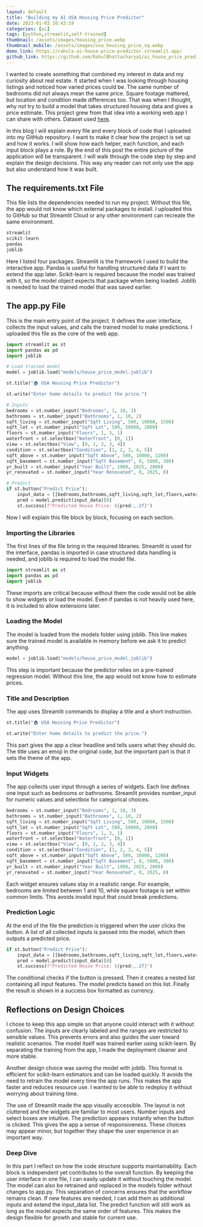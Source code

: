 ```yaml
---
layout: default
title: "Building my AI USA Housing Price Predictor"
date: 2023-01-03 10:43:19
categories: [ai]
tags: [python,streamlit,self-trained]
thumbnail: /assets/images/housing_price.webp
thumbnail_mobile: /assets/images/usa_housing_price_sq.webp
demo_link: https://rahuls-ai-house-price-predictor.streamlit.app/
github_link: https://github.com/RahulBhattacharya1/ai_house_price_predictor
---
```


I wanted to create something that combined my interest in data and my curiosity about real estate. 
It started when I was looking through housing listings and noticed how varied prices could be. 
The same number of bedrooms did not always mean the same price. 
Square footage mattered, but location and condition made differences too. 
That was when I thought, why not try to build a model that takes structured housing data and gives a price estimate. 
This project grew from that idea into a working web app I can share with others. Dataset used [here](https://www.kaggle.com/datasets/fratzcan/usa-house-prices).

In this blog I will explain every file and every block of code that I uploaded into my GitHub repository. 
I want to make it clear how the project is set up and how it works. 
I will show how each helper, each function, and each input block plays a role. 
By the end of this post the entire picture of the application will be transparent. 
I will walk through the code step by step and explain the design decisions. 
This way any reader can not only use the app but also understand how it was built. 

## The requirements.txt File

This file lists the dependencies needed to run my project. Without this file, the app would not know which external packages to install. I uploaded this to GitHub so that Streamlit Cloud or any other environment can recreate the same environment.

```python
streamlit
scikit-learn
pandas
joblib

```

Here I listed four packages. Streamlit is the framework I used to build the interactive app. Pandas is useful for handling structured data if I want to extend the app later. Scikit-learn is required because the model was trained with it, so the model object expects that package when being loaded. Joblib is needed to load the trained model that was saved earlier.

## The app.py File

This is the main entry point of the project. It defines the user interface, collects the input values, and calls the trained model to make predictions. I uploaded this file as the core of the web app.

```python
import streamlit as st
import pandas as pd
import joblib

# Load trained model
model = joblib.load("models/house_price_model.joblib")

st.title("🏠 USA Housing Price Predictor")

st.write("Enter home details to predict the price.")

# Inputs
bedrooms = st.number_input("Bedrooms", 1, 10, 3)
bathrooms = st.number_input("Bathrooms", 1, 10, 2)
sqft_living = st.number_input("Sqft Living", 500, 10000, 1500)
sqft_lot = st.number_input("Sqft Lot", 500, 50000, 2000)
floors = st.number_input("Floors", 1, 3, 1)
waterfront = st.selectbox("Waterfront", [0, 1])
view = st.selectbox("View", [0, 1, 2, 3, 4])
condition = st.selectbox("Condition", [1, 2, 3, 4, 5])
sqft_above = st.number_input("Sqft Above", 500, 10000, 1200)
sqft_basement = st.number_input("Sqft Basement", 0, 5000, 300)
yr_built = st.number_input("Year Built", 1900, 2025, 2000)
yr_renovated = st.number_input("Year Renovated", 0, 2025, 0)

# Predict
if st.button("Predict Price"):
    input_data = [[bedrooms,bathrooms,sqft_living,sqft_lot,floors,waterfront,view,condition,sqft_above,sqft_basement,yr_built,yr_renovated]]
    pred = model.predict(input_data)[0]
    st.success(f"Predicted House Price: ${pred:,.2f}")

```

Now I will explain this file block by block, focusing on each section.

### Importing the Libraries

The first lines of the file bring in the required libraries. Streamlit is used for the interface, pandas is imported in case structured data handling is needed, and joblib is required to load the model file.

```python
import streamlit as st
import pandas as pd
import joblib
```

These imports are critical because without them the code would not be able to show widgets or load the model. Even if pandas is not heavily used here, it is included to allow extensions later.

### Loading the Model

The model is loaded from the models folder using joblib. This line makes sure the trained model is available in memory before we ask it to predict anything.

```python
model = joblib.load("models/house_price_model.joblib")
```

This step is important because the predictor relies on a pre-trained regression model. Without this line, the app would not know how to estimate prices.

### Title and Description

The app uses Streamlit commands to display a title and a short instruction.

```python
st.title("🏠 USA Housing Price Predictor")

st.write("Enter home details to predict the price.")
```

This part gives the app a clear headline and tells users what they should do. The title uses an emoji in the original code, but the important part is that it sets the theme of the app.

### Input Widgets

The app collects user input through a series of widgets. Each line defines one input such as bedrooms or bathrooms. Streamlit provides number_input for numeric values and selectbox for categorical choices.

```python
bedrooms = st.number_input("Bedrooms", 1, 10, 3)
bathrooms = st.number_input("Bathrooms", 1, 10, 2)
sqft_living = st.number_input("Sqft Living", 500, 10000, 1500)
sqft_lot = st.number_input("Sqft Lot", 500, 50000, 2000)
floors = st.number_input("Floors", 1, 3, 1)
waterfront = st.selectbox("Waterfront", [0, 1])
view = st.selectbox("View", [0, 1, 2, 3, 4])
condition = st.selectbox("Condition", [1, 2, 3, 4, 5])
sqft_above = st.number_input("Sqft Above", 500, 10000, 1200)
sqft_basement = st.number_input("Sqft Basement", 0, 5000, 300)
yr_built = st.number_input("Year Built", 1900, 2025, 2000)
yr_renovated = st.number_input("Year Renovated", 0, 2025, 0)
```

Each widget ensures values stay in a realistic range. For example, bedrooms are limited between 1 and 10, while square footage is set within common limits. This avoids invalid input that could break predictions.

### Prediction Logic

At the end of the file the prediction is triggered when the user clicks the button. A list of all collected inputs is passed into the model, which then outputs a predicted price.

```python
if st.button("Predict Price"):
    input_data = [[bedrooms,bathrooms,sqft_living,sqft_lot,floors,waterfront,view,condition,sqft_above,sqft_basement,yr_built,yr_renovated]]
    pred = model.predict(input_data)[0]
    st.success(f"Predicted House Price: ${pred:,.2f}")
```

The conditional checks if the button is pressed. Then it creates a nested list containing all input features. The model predicts based on this list. Finally the result is shown in a success box formatted as currency.

## Reflections on Design Choices

I chose to keep this app simple so that anyone could interact with it without confusion. The inputs are clearly labeled and the ranges are restricted to sensible values. This prevents errors and also guides the user toward realistic scenarios. The model itself was trained earlier using scikit-learn. By separating the training from the app, I made the deployment cleaner and more stable.

Another design choice was saving the model with joblib. This format is efficient for scikit-learn estimators and can be loaded quickly. It avoids the need to retrain the model every time the app runs. This makes the app faster and reduces resource use. I wanted to be able to redeploy it without worrying about training time.

The use of Streamlit made the app visually accessible. The layout is not cluttered and the widgets are familiar to most users. Number inputs and select boxes are intuitive. The prediction appears instantly when the button is clicked. This gives the app a sense of responsiveness. These choices may appear minor, but together they shape the user experience in an important way.

### Deep Dive

In this part I reflect on how the code structure supports maintainability. Each block is independent yet contributes to the overall function. By keeping the user interface in one file, I can easily update it without touching the model. The model can also be retrained and replaced in the models folder without changes to app.py. This separation of concerns ensures that the workflow remains clean. If new features are needed, I can add them as additional inputs and extend the input_data list. The predict function will still work as long as the model expects the same order of features. This makes the design flexible for growth and stable for current use.
